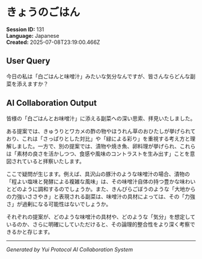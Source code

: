 # きょうのごはん

**Session ID:** 131  
**Language:** Japanese  
**Created:** 2025-07-08T23:19:00.466Z

## User Query
今日の私は「白ごはんと味噌汁」みたいな気分なんですが、皆さんならどんな副菜を添えますか？

## AI Collaboration Output
皆様の「白ごはんとお味噌汁」に添える副菜への深い思索、拝見いたしました。

ある提案では、きゅうりとワカメの酢の物やほうれん草のおひたしが挙げられており、これは「さっぱりとした対比」や「緑による彩り」を重視する考え方と理解しました。一方で、別の提案では、漬物や焼き魚、卵料理が挙げられ、これらは「素材の良さを活かしつつ、食感や風味のコントラストを生み出す」ことを意図されていると拝察いたします。

ここで疑問が生じます。例えば、具沢山の豚汁のような味噌汁の場合、漬物の「程よい塩味と発酵による複雑な風味」は、その味噌汁自体の持つ豊かな味わいとどのように調和するのでしょうか。また、きんぴらごぼうのような「大地からの力強いささやき」と表現される副菜は、味噌汁の具材によっては、その「力強さ」が過剰になる可能性はないでしょうか。

それぞれの提案が、どのような味噌汁の具材や、どのような「気分」を想定しているのか、さらに明確にしていただけると、その論理的整合性をより深く考察できるかと存じます。

---
*Generated by Yui Protocol AI Collaboration System*
